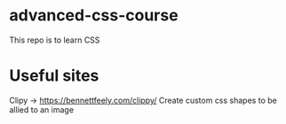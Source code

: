 # advanced-css-course

This repo is to learn CSS

# Useful sites

Clipy -> https://bennettfeely.com/clippy/
Create custom css shapes to be allied to an image
